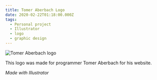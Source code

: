 ```yaml
---
title: Tomer Aberbach Logo
date: 2020-02-22T01:18:00.000Z
tags:
  - Personal project
  - Illustrator
  - logo
  - graphic design
---
```

![Tomer Aberbach logo](/assets/tomer-aberbach-logo.svg "Tomer Aberbach logo")

This logo was made for programmer Tomer Aberbach for his website.

*Made with Illustrator*